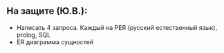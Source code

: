 ## На защите (Ю.В.):  
- Написать 4 запроса. Каждый на РЕЯ (русский естественный язык), prolog, SQL  
- ER диаграмма сущностей  
